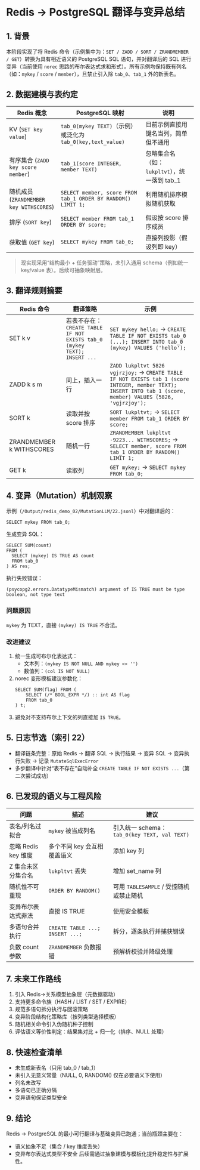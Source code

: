 # Redis → PostgreSQL 翻译与变异总结

## 1. 背景
本阶段实现了将 Redis 命令（示例集中为：`SET / ZADD / SORT / ZRANDMEMBER / GET`）转换为具有相近语义的 PostgreSQL SQL 语句，并对翻译后的 SQL 进行变异（当前使用 `norec` 思路的布尔表达式求和形式）。所有示例均保持既有列名（如：`mykey` / `score` / `member`），且禁止引入除 `tab_0`、`tab_1` 外的新表名。

## 2. 数据建模与表约定
| Redis 概念 | PostgreSQL 映射 | 说明 |
|------------|----------------|------|
| KV (`SET key value`) | `tab_0(mykey TEXT)`（示例）或泛化为 `tab_0(key,text_value)` | 目前示例直接用键名当列，简单但不通用 |
| 有序集合 (`ZADD key score member`) | `tab_1(score INTEGER, member TEXT)` | 忽略集合名（如：`lukpltvt`），统一落到 tab_1 |
| 随机成员 (`ZRANDMEMBER key WITHSCORES`) | `SELECT member, score FROM tab_1 ORDER BY RANDOM() LIMIT 1;` | 利用随机排序模拟随机获取 |
| 排序 (`SORT key`) | `SELECT member FROM tab_1 ORDER BY score;` | 假设按 score 排序成员 |
| 获取值 (`GET key`) | `SELECT mykey FROM tab_0;` | 直接列投影（假设列即 key） |

> 现实现采用“结构最小 + 任务驱动”策略，未引入通用 schema（例如统一 key/value 表）。后续可抽象映射层。

## 3. 翻译规则摘要
| Redis 命令 | 翻译策略 | 示例 |
|------------|----------|------|
| SET k v | 若表不存在：`CREATE TABLE IF NOT EXISTS tab_0 (mykey TEXT); INSERT ...` | `SET mykey hello;` → `CREATE TABLE IF NOT EXISTS tab_0 (...); INSERT INTO tab_0 (mykey) VALUES ('hello');` |
| ZADD k s m | 同上，插入一行 | `ZADD lukpltvt 5826 vgjrzjoy;` → `CREATE TABLE IF NOT EXISTS tab_1 (score INTEGER, member TEXT); INSERT INTO tab_1 (score, member) VALUES (5826, 'vgjrzjoy');` |
| SORT k | 读取并按 score 排序 | `SORT lukpltvt;` → `SELECT member FROM tab_1 ORDER BY score;` |
| ZRANDMEMBER k WITHSCORES | 随机一行 | `ZRANDMEMBER lukpltvt -9223... WITHSCORES;` → `SELECT member, score FROM tab_1 ORDER BY RANDOM() LIMIT 1;` |
| GET k | 读取列 | `GET mykey;` → `SELECT mykey FROM tab_0;` |

## 4. 变异（Mutation）机制观察
示例（`/Output/redis_demo_02/MutationLLM/22.jsonl`）中对翻译后的：
```
SELECT mykey FROM tab_0;
```
生成变异 SQL：
```
SELECT SUM(count)
FROM (
  SELECT (mykey) IS TRUE AS count
  FROM tab_0
) AS res;
```
执行失败错误：
```
(psycopg2.errors.DatatypeMismatch) argument of IS TRUE must be type boolean, not type text
```

### 问题原因
`mykey` 为 TEXT，直接 `(mykey) IS TRUE` 不合法。

### 改进建议
1. 统一生成可布尔化表达式：  
   - 文本列：`(mykey IS NOT NULL AND mykey <> '')`
   - 数值列：`(col IS NOT NULL)`
2. norec 变形模板建议参数化：  
   ```
   SELECT SUM(flag) FROM (
       SELECT (/* BOOL_EXPR */) :: int AS flag
       FROM tab_0
   ) t;
   ```
3. 避免对不支持布尔上下文的列直接加 `IS TRUE`。

## 5. 日志节选（索引 22）
- 翻译链条完整：原始 Redis → 翻译 SQL → 执行结果 → 变异 SQL → 变异执行失败 → 记录 `MutateSqlExecError`
- 多步翻译中针对“表不存在”自动补全 `CREATE TABLE IF NOT EXISTS ...`（第二次尝试成功）

## 6. 已发现的语义与工程风险
| 问题 | 描述 | 建议 |
|------|------|------|
| 表名/列名过拟合 | `mykey` 被当成列名 | 引入统一 schema：`tab_0(key TEXT, val TEXT)` |
| 忽略 Redis key 维度 | 多个不同 key 会互相覆盖语义 | 添加 key 列 |
| Z 集合未区分集合名 | `lukpltvt` 丢失 | 增加 set_name 列 |
| 随机性不可重现 | `ORDER BY RANDOM()` | 可用 `TABLESAMPLE` / 受控随机或禁止随机 |
| 变异布尔表达式非法 | 直接 IS TRUE | 使用安全模板 |
| 多语句合并执行 | `CREATE TABLE ...; INSERT ...;` | 拆分，逐条执行并捕获错误 |
| 负数 count 参数 | `ZRANDMEMBER` 负数报错 | 预解析校验并降级处理 |

## 7. 未来工作路线
1. 引入 Redis→关系模型抽象层（元数据驱动）
2. 支持更多命令族（HASH / LIST / SET / EXPIRE）
3. 规范多语句拆分执行与回滚策略
4. 变异阶段结构化策略库（按列类型选择模板）
5. 随机相关命令引入伪随机种子控制
6. 评估语义等价性判定：结果集对比 + 归一化（排序、NULL 处理）

## 8. 快速检查清单
- 未生成新表名（只用 tab_0 / tab_1）
- 未引入无意义常量（NULL, 0, RANDOM() 仅在必要语义下使用）
- 列名未改写
- 多语句已正确分隔
- 变异语句保证类型安全

## 9. 结论
Redis → PostgreSQL 的最小可行翻译与基础变异已跑通；当前瓶颈主要在：
- 语义抽象不足（集合 / key 维度丢失）
- 变异布尔表达式类型不安全
后续需通过抽象建模与模板化提升稳定性与扩展性。